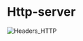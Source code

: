 # Http-server

![Headers_HTTP](https://user-images.githubusercontent.com/44649555/230741385-265e6449-7b34-499f-85d1-ad320d0c78be.png)
